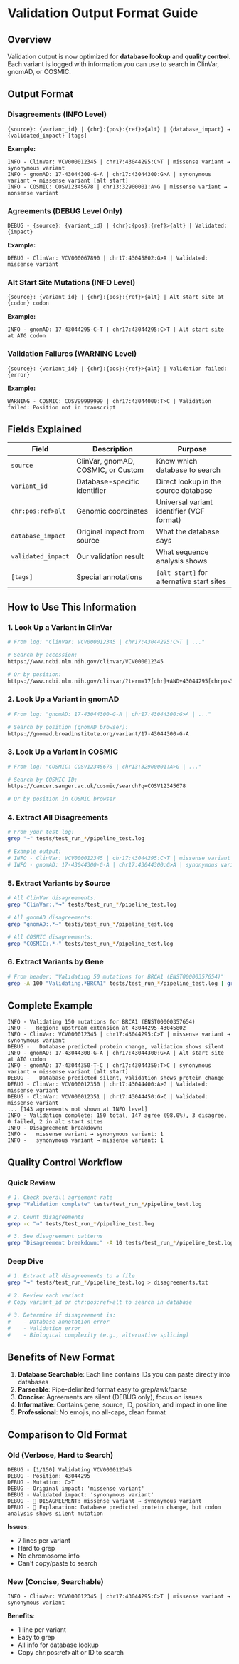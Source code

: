 # Validation Output Format Guide

## Overview

Validation output is now optimized for **database lookup** and **quality control**. Each variant is logged with information you can use to search in ClinVar, gnomAD, or COSMIC.

## Output Format

### Disagreements (INFO Level)
```
{source}: {variant_id} | {chr}:{pos}:{ref}>{alt} | {database_impact} → {validated_impact} [tags]
```

**Example:**
```
INFO - ClinVar: VCV000012345 | chr17:43044295:C>T | missense variant → synonymous variant
INFO - gnomAD: 17-43044300-G-A | chr17:43044300:G>A | synonymous variant → missense variant [alt start]
INFO - COSMIC: COSV12345678 | chr13:32900001:A>G | missense variant → nonsense variant
```

### Agreements (DEBUG Level Only)
```
DEBUG - {source}: {variant_id} | {chr}:{pos}:{ref}>{alt} | Validated: {impact}
```

**Example:**
```
DEBUG - ClinVar: VCV000067890 | chr17:43045802:G>A | Validated: missense variant
```

### Alt Start Site Mutations (INFO Level)
```
{source}: {variant_id} | {chr}:{pos}:{ref}>{alt} | Alt start site at {codon} codon
```

**Example:**
```
INFO - gnomAD: 17-43044295-C-T | chr17:43044295:C>T | Alt start site at ATG codon
```

### Validation Failures (WARNING Level)
```
{source}: {variant_id} | {chr}:{pos}:{ref}>{alt} | Validation failed: {error}
```

**Example:**
```
WARNING - COSMIC: COSV99999999 | chr17:43044000:T>C | Validation failed: Position not in transcript
```

## Fields Explained

| Field | Description | Purpose |
|-------|-------------|---------|
| `source` | ClinVar, gnomAD, COSMIC, or Custom | Know which database to search |
| `variant_id` | Database-specific identifier | Direct lookup in the source database |
| `chr:pos:ref>alt` | Genomic coordinates | Universal variant identifier (VCF format) |
| `database_impact` | Original impact from source | What the database says |
| `validated_impact` | Our validation result | What sequence analysis shows |
| `[tags]` | Special annotations | `[alt start]` for alternative start sites |

## How to Use This Information

### 1. Look Up a Variant in ClinVar
```bash
# From log: "ClinVar: VCV000012345 | chr17:43044295:C>T | ..."

# Search by accession:
https://www.ncbi.nlm.nih.gov/clinvar/VCV000012345

# Or by position:
https://www.ncbi.nlm.nih.gov/clinvar/?term=17[chr]+AND+43044295[chrpos37]
```

### 2. Look Up a Variant in gnomAD
```bash
# From log: "gnomAD: 17-43044300-G-A | chr17:43044300:G>A | ..."

# Search by position (gnomAD browser):
https://gnomad.broadinstitute.org/variant/17-43044300-G-A
```

### 3. Look Up a Variant in COSMIC
```bash
# From log: "COSMIC: COSV12345678 | chr13:32900001:A>G | ..."

# Search by COSMIC ID:
https://cancer.sanger.ac.uk/cosmic/search?q=COSV12345678

# Or by position in COSMIC browser
```

### 4. Extract All Disagreements
```bash
# From your test log:
grep "→" tests/test_run_*/pipeline_test.log

# Example output:
# INFO - ClinVar: VCV000012345 | chr17:43044295:C>T | missense variant → synonymous variant
# INFO - gnomAD: 17-43044300-G-A | chr17:43044300:G>A | synonymous variant → missense variant
```

### 5. Extract Variants by Source
```bash
# All ClinVar disagreements:
grep "ClinVar:.*→" tests/test_run_*/pipeline_test.log

# All gnomAD disagreements:
grep "gnomAD:.*→" tests/test_run_*/pipeline_test.log

# All COSMIC disagreements:
grep "COSMIC:.*→" tests/test_run_*/pipeline_test.log
```

### 6. Extract Variants by Gene
```bash
# From header: "Validating 50 mutations for BRCA1 (ENST00000357654)"
grep -A 100 "Validating.*BRCA1" tests/test_run_*/pipeline_test.log | grep "→"
```

## Complete Example

```
INFO - Validating 150 mutations for BRCA1 (ENST00000357654)
INFO -   Region: upstream_extension at 43044295-43045802
INFO - ClinVar: VCV000012345 | chr17:43044295:C>T | missense variant → synonymous variant
DEBUG -   Database predicted protein change, validation shows silent
INFO - gnomAD: 17-43044300-G-A | chr17:43044300:G>A | Alt start site at ATG codon
INFO - gnomAD: 17-43044350-T-C | chr17:43044350:T>C | synonymous variant → missense variant [alt start]
DEBUG -   Database predicted silent, validation shows protein change
DEBUG - ClinVar: VCV000012350 | chr17:43044400:A>G | Validated: missense variant
DEBUG - ClinVar: VCV000012351 | chr17:43044450:G>C | Validated: missense variant
... [143 agreements not shown at INFO level]
INFO - Validation complete: 150 total, 147 agree (98.0%), 3 disagree, 0 failed, 2 in alt start sites
INFO - Disagreement breakdown:
INFO -   missense variant → synonymous variant: 1
INFO -   synonymous variant → missense variant: 1
```

## Quality Control Workflow

### Quick Review
```bash
# 1. Check overall agreement rate
grep "Validation complete" tests/test_run_*/pipeline_test.log

# 2. Count disagreements
grep -c "→" tests/test_run_*/pipeline_test.log

# 3. See disagreement patterns
grep "Disagreement breakdown:" -A 10 tests/test_run_*/pipeline_test.log
```

### Deep Dive
```bash
# 1. Extract all disagreements to a file
grep "→" tests/test_run_*/pipeline_test.log > disagreements.txt

# 2. Review each variant
# Copy variant_id or chr:pos:ref>alt to search in database

# 3. Determine if disagreement is:
#    - Database annotation error
#    - Validation error
#    - Biological complexity (e.g., alternative splicing)
```

## Benefits of New Format

1. **Database Searchable**: Each line contains IDs you can paste directly into databases
2. **Parseable**: Pipe-delimited format easy to grep/awk/parse
3. **Concise**: Agreements are silent (DEBUG only), focus on issues
4. **Informative**: Contains gene, source, ID, position, and impact in one line
5. **Professional**: No emojis, no all-caps, clean format

## Comparison to Old Format

### Old (Verbose, Hard to Search)
```
DEBUG - [1/150] Validating VCV000012345
DEBUG - Position: 43044295
DEBUG - Mutation: C>T
DEBUG - Original impact: 'missense variant'
DEBUG - Validated impact: 'synonymous variant'
DEBUG - 🔄 DISAGREEMENT: missense variant → synonymous variant
DEBUG - 📝 Explanation: Database predicted protein change, but codon analysis shows silent mutation
```

**Issues**:
- 7 lines per variant
- Hard to grep
- No chromosome info
- Can't copy/paste to search

### New (Concise, Searchable)
```
INFO - ClinVar: VCV000012345 | chr17:43044295:C>T | missense variant → synonymous variant
```

**Benefits**:
- 1 line per variant
- Easy to grep
- All info for database lookup
- Copy chr:pos:ref>alt or ID to search
